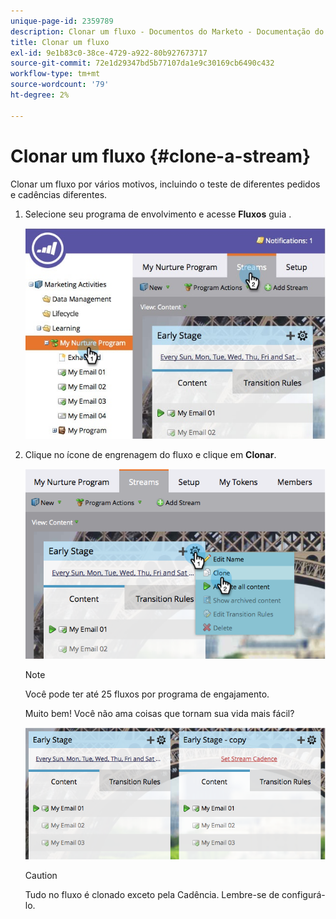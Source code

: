```yaml
---
unique-page-id: 2359789
description: Clonar um fluxo - Documentos do Marketo - Documentação do produto
title: Clonar um fluxo
exl-id: 9e1b83c0-38ce-4729-a922-80b927673717
source-git-commit: 72e1d29347bd5b77107da1e9c30169cb6490c432
workflow-type: tm+mt
source-wordcount: '79'
ht-degree: 2%

---
```


# Clonar um fluxo {#clone-a-stream}

Clonar um fluxo por vários motivos, incluindo o teste de diferentes pedidos e cadências diferentes.

1. Selecione seu programa de envolvimento e acesse **Fluxos** guia .

   ![](assets/cloneasteam.jpg)

1. Clique no ícone de engrenagem do fluxo e clique em **Clonar**.

   ![](assets/image2014-9-15-17-3a0-3a23.png)

   >[!NOTE]
   >
   >Você pode ter até 25 fluxos por programa de engajamento.

   Muito bem! Você não ama coisas que tornam sua vida mais fácil?

   ![](assets/image2014-9-15-17-3a1-3a20.png)

   >[!CAUTION]
   >
   >Tudo no fluxo é clonado exceto pela Cadência. Lembre-se de configurá-lo.
